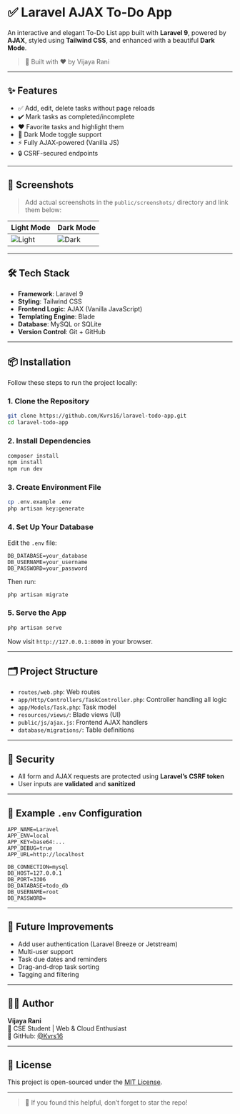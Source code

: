 # ✅ Laravel AJAX To-Do App

An interactive and elegant To-Do List app built with **Laravel 9**, powered by **AJAX**, styled using **Tailwind CSS**, and enhanced with a beautiful **Dark Mode**.

> 🚀 Built with ❤️ by Vijaya Rani

---

## ✨ Features

- ✅ Add, edit, delete tasks without page reloads
- ✔️ Mark tasks as completed/incomplete
- ❤️ Favorite tasks and highlight them
- 🌙 Dark Mode toggle support
- ⚡ Fully AJAX-powered (Vanilla JS)
- 🔒 CSRF-secured endpoints

---

## 📸 Screenshots

> Add actual screenshots in the `public/screenshots/` directory and link them below:

| Light Mode | Dark Mode |
|------------|-----------|
| ![Light](public/screenshots/light-mode.png) | ![Dark](public/screenshots/dark-mode.png) |

---

## 🛠️ Tech Stack

- **Framework**: Laravel 9
- **Styling**: Tailwind CSS
- **Frontend Logic**: AJAX (Vanilla JavaScript)
- **Templating Engine**: Blade
- **Database**: MySQL or SQLite
- **Version Control**: Git + GitHub

---

## 📦 Installation

Follow these steps to run the project locally:

### 1. Clone the Repository

```bash
git clone https://github.com/Kvrs16/laravel-todo-app.git
cd laravel-todo-app
```

### 2. Install Dependencies

```bash
composer install
npm install
npm run dev
```

### 3. Create Environment File

```bash
cp .env.example .env
php artisan key:generate
```

### 4. Set Up Your Database

Edit the `.env` file:

```env
DB_DATABASE=your_database
DB_USERNAME=your_username
DB_PASSWORD=your_password
```

Then run:

```bash
php artisan migrate
```

### 5. Serve the App

```bash
php artisan serve
```

Now visit `http://127.0.0.1:8000` in your browser.

---

## 🗂️ Project Structure

- `routes/web.php`: Web routes
- `app/Http/Controllers/TaskController.php`: Controller handling all logic
- `app/Models/Task.php`: Task model
- `resources/views/`: Blade views (UI)
- `public/js/ajax.js`: Frontend AJAX handlers
- `database/migrations/`: Table definitions

---

## 🔐 Security

- All form and AJAX requests are protected using **Laravel’s CSRF token**
- User inputs are **validated** and **sanitized**

---

## 📁 Example `.env` Configuration

```env
APP_NAME=Laravel
APP_ENV=local
APP_KEY=base64:...
APP_DEBUG=true
APP_URL=http://localhost

DB_CONNECTION=mysql
DB_HOST=127.0.0.1
DB_PORT=3306
DB_DATABASE=todo_db
DB_USERNAME=root
DB_PASSWORD=
```

---

## 🧠 Future Improvements

- Add user authentication (Laravel Breeze or Jetstream)
- Multi-user support
- Task due dates and reminders
- Drag-and-drop task sorting
- Tagging and filtering

---

## 👩‍💻 Author

**Vijaya Rani**  
📍 CSE Student | Web & Cloud Enthusiast  
🔗 GitHub: [@Kvrs16](https://github.com/Kvrs16)

---

## 📄 License

This project is open-sourced under the [MIT License](LICENSE).

---

> 💫 If you found this helpful, don’t forget to star the repo!
